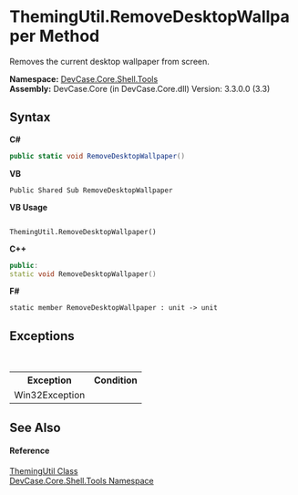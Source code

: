 # ThemingUtil.RemoveDesktopWallpaper Method 
 

Removes the current desktop wallpaper from screen.

**Namespace:**&nbsp;<a href="N_DevCase_Core_Shell_Tools">DevCase.Core.Shell.Tools</a><br />**Assembly:**&nbsp;DevCase.Core (in DevCase.Core.dll) Version: 3.3.0.0 (3.3)

## Syntax

**C#**<br />
``` C#
public static void RemoveDesktopWallpaper()
```

**VB**<br />
``` VB
Public Shared Sub RemoveDesktopWallpaper
```

**VB Usage**<br />
``` VB Usage

ThemingUtil.RemoveDesktopWallpaper()
```

**C++**<br />
``` C++
public:
static void RemoveDesktopWallpaper()
```

**F#**<br />
``` F#
static member RemoveDesktopWallpaper : unit -> unit 

```


## Exceptions
&nbsp;<table><tr><th>Exception</th><th>Condition</th></tr><tr><td>Win32Exception</td><td /></tr></table>

## See Also


#### Reference
<a href="T_DevCase_Core_Shell_Tools_ThemingUtil">ThemingUtil Class</a><br /><a href="N_DevCase_Core_Shell_Tools">DevCase.Core.Shell.Tools Namespace</a><br />